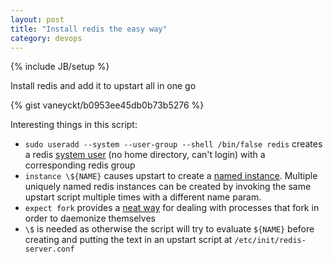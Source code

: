 ```yaml
---
layout: post
title: "Install redis the easy way"
category: devops
---
```

{% include JB/setup %}

Install redis and add it to upstart all in one go

{% gist vaneyckt/b0953ee45db0b73b5276 %}

Interesting things in this script:

* `sudo useradd --system --user-group --shell /bin/false redis` creates a redis [system user](http://linux.die.net/man/8/useradd) (no home directory, can't login) with a corresponding redis group
* `instance \${NAME}` causes upstart to create a [named instance](https://blueprints.launchpad.net/upstart/+spec/named-instances). Multiple uniquely named redis instances can be created by invoking the same upstart script multiple times with a different name param.
* `expect fork` provides a [neat way](http://upstart.ubuntu.com/cookbook/#expect) for dealing with processes that fork in order to daemonize themselves
* `\$` is needed as otherwise the script will try to evaluate `${NAME}` before creating and putting the text in an upstart script at `/etc/init/redis-server.conf`

